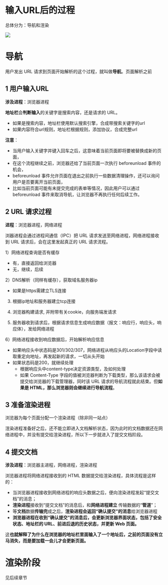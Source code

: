 # 输入URL后的过程

总体分为：导航和渲染

![](https://static001.geekbang.org/resource/image/92/5d/92d73c75308e50d5c06ad44612bcb45d.png)

# 导航

用户发出 URL 请求到页面开始解析的这个过程，就叫做**导航**。页面解析之前

## 1 用户输入URL

**涉及进程**：浏览器进程

**地址栏**会**判断输入**的关键字是搜索内容，还是请求的 URL。

- 如果是搜索内容，地址栏使用默认搜索引擎，合成带搜索关键字的url
- 如果内容符合url规则，地址栏根据规则，添加协议，合成完整url

**注意**：

- 当用户输入关键字并键入回车之后，这意味着当前页面即将要被替换成新的页面，
- 在这个流程继续之前，浏览器还给了当前页面一次执行 beforeunload 事件的机会，
- beforeunload 事件允许页面在退出之前执行一些数据清理操作，还可以询问用户是否要离开当前页面，
- 比如当前页面可能有未提交完成的表单等情况，因此用户可以通过 beforeunload 事件来取消导航，让浏览器不再执行任何后续工作。

## 2 URL 请求过程

**进程**：浏览器进程，网络进程

浏器进程会通过进程间通信（IPC）把 URL 请求发送至网络进程，网络进程接收到 URL 请求后，会在这里发起真正的 URL 请求流程。

1）网络进程查询是否有缓存

- 有，直接返回给浏览器
- 无，继续，后续

2）DNS解析（同样有缓存），获取域名服务器ip

- 如果是https需建立TLS连接

3) 根据ip地址和服务器建立tcp连接

4) 浏览器构建请求, 并附带有关cookie，向服务端发请求

5) 服务器收到请求后，根据请求信息生成响应数据（报文：响应行，响应头，响应体），发给网络进程

6）网络进程接收到响应数据后，开始解析响应信息

- 如果响应头中状态码是301/302/307，网络进程从响应头的Location字段中读取重定向地址，再发起新的请求，一切从头开始
- 如果状态码是200，就继续处理
  - 根据响应头中content-type决定资源类型，及如何处理
  - 如果 Content-Type 字段的值被浏览器判断为下载类型，那么该请求会被提交给浏览器的下载管理器，同时该 URL 请求的导航流程就此结束。但**如果是 HTML，那么浏览器则会继续进行导航流程**。

## 3 准备渲染进程

浏览器为每个页面分配一个渲染进程（除非同一站点）

渲染进程准备好之后，还不能立即进入文档解析状态，因为此时的文档数据还在网络进程中，并没有提交给渲染进程，所以下一步就进入了提交文档阶段。

## 4 提交文档

**涉及进程**：浏览器主进程，网络进程，渲染进程

浏览器进程将网络进程接收到的 HTML 数据提交给渲染进程，具体流程是这样的：

- 当浏览器进程接收到网络进程的响应头数据之后，便向渲染进程发起“提交文档”的消息；
- **渲染进程**接收到“提交文档”的消息后，和**网络进程建立** 传输数据的“**管道**”；
- 等**文档**数据**传输完**成之后，**渲染进程会返回“确认提交”的消息**给浏览器进程
- **浏览器进程在收到“确认提交”的消息后，会更新浏览器界面状态，包括了安全状态、地址栏的 URL、前进后退的历史状态，并更新 Web 页面。**

这**也就解释了为什么在浏览器的地址栏里面输入了一个地址后，之前的页面没有立马消失，而是要加载一会儿才会更新页面。**



# 渲染阶段

见后续章节